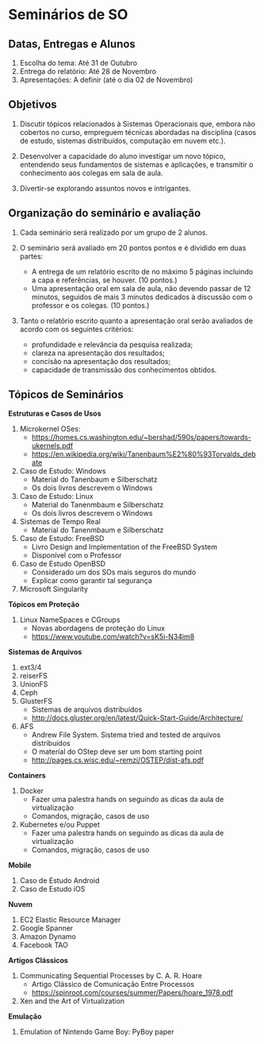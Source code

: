 # Seminários de SO

## Datas, Entregas e Alunos

1. Escolha do tema: Até 31 de Outubro
1. Entrega do relatório: Até 28 de Novembro
1. Apresentações: A definir (até o dia 02 de Novembro)

## Objetivos

1. Discutir tópicos relacionados à Sistemas Operacionais que, embora não
   cobertos no curso, empreguem técnicas abordadas na disciplina (casos de
   estudo, sistemas distribuídos, computação em nuvem etc.).

1. Desenvolver a capacidade do aluno investigar um novo tópico, entendendo seus
   fundamentos de sistemas e aplicações, e transmitir o conhecimento aos colegas
   em sala de aula.

1. Divertir-se explorando assuntos novos e intrigantes.

## Organização do seminário e avaliação

1. Cada seminário será realizado por um grupo de 2 alunos.

1. O seminário será avaliado em 20 pontos pontos e é dividido em duas partes:
   * A entrega de um relatório escrito de no máximo 5 páginas incluindo a
     capa e referências, se houver. (10 pontos.)
   * Uma apresentação oral em sala de aula, não devendo passar de 12 minutos,
     seguidos de mais 3 minutos dedicados à discussão com o professor e os
     colegas. (10 pontos.)

1. Tanto o relatório escrito quanto a apresentação oral serão avaliados de
   acordo com os seguintes critérios:
   * profundidade e relevância da pesquisa realizada;
   * clareza na apresentação dos resultados;
   * concisão na apresentação dos resultados;
   * capacidade de transmissão dos conhecimentos obtidos.

## Tópicos de Seminários

**Estruturas e Casos de Usos**

  1. Microkernel OSes:
     * https://homes.cs.washington.edu/~bershad/590s/papers/towards-ukernels.pdf
     * https://en.wikipedia.org/wiki/Tanenbaum%E2%80%93Torvalds_debate
  1. Caso de Estudo: Windows
     * Material do Tanenbaum e Silberschatz
     * Os dois livros descrevem o Windows
  1. Caso de Estudo: Linux
     * Material do Tanenmbaum e Silberschatz
     * Os dois livros descrevem o Windows
  1. Sistemas de Tempo Real
     * Material do Tanenmbaum e Silberschatz
  1. Caso de Estudo: FreeBSD
     * Livro Design and Implementation of the FreeBSD System
     * Disponível com o Professor
  1. Caso de Estudo OpenBSD
     * Considerado um dos SOs mais seguros do mundo
     * Explicar como garantir tal segurança
  1. Microsoft Singularity

**Tópicos em Proteção**
  
  1. Linux NameSpaces e CGroups
     * Novas abordagens de proteção do Linux
     * https://www.youtube.com/watch?v=sK5i-N34im8

**Sistemas de Arquivos**

  1. ext3/4
  1. reiserFS
  1. UnionFS 
  1. Ceph
  1. GlusterFS
     * Sistemas de arquivos distribuídos
     * http://docs.gluster.org/en/latest/Quick-Start-Guide/Architecture/
  1. AFS
     * Andrew File System. Sistema tried and tested de arquivos distribuídos
     * O material do OStep deve ser um bom starting point
     * http://pages.cs.wisc.edu/~remzi/OSTEP/dist-afs.pdf

**Containers**

  1. Docker
     * Fazer uma palestra hands on seguindo as dicas da aula de virtualização
     * Comandos, migração, casos de uso
  1. Kubernetes e/ou Puppet
     * Fazer uma palestra hands on seguindo as dicas da aula de virtualização
     * Comandos, migração, casos de uso

**Mobile**

  1. Caso de Estudo Android
  1. Caso de Estudo iOS

**Nuvem**
  
  1. EC2 Elastic Resource Manager
  1. Google Spanner
  1. Amazon Dynamo
  1. Facebook TAO

**Artigos Clássicos**

  1. Communicating Sequential Processes by C. A. R. Hoare
     * Artigo Clássico de Comunicação Entre Processos
     * https://spinroot.com/courses/summer/Papers/hoare_1978.pdf
  1. Xen and the Art of Virtualization
  
**Emulação**
  1. Emulation of Nintendo Game Boy: PyBoy paper
